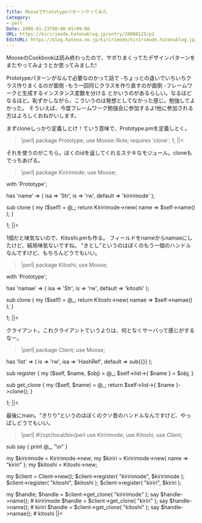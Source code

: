 ```yaml
---
Title: MooseでPrototypeパターンやってみた
Category:
- perl
Date: 2008-01-23T00:00:01+09:00
URL: https://kiririmode.hatenablog.jp/entry/20080123/p2
EditURL: https://blog.hatena.ne.jp/kiririmode/kiririmode.hatenablog.jp/atom/entry/8454420450078215612
---
```


MooseのCookbookは読み終わったので、サボりまくってたデザインパターンをまたやってみようとか思ってみました!


Prototypeパターンがなんで必要なのかって話で
-ちょっとの違いでいちいちクラス作りまくるのが面倒
-もう一回同じクラスを作り直すのが面倒
-フレームワークと生成するインスタンス変数を分ける
とかいうのがあるらしい。なるほどなるほど。恥ずかしながら、こういうのは発想としてなかった感じ。勉強してよかった。
そういえば、今度フレームワーク勉強会に参加するよ!他に参加される方はよろしくおねがいします。


まずcloneしっかり定義しとけ！ていう意味で、Prototype.pmを定義しとく。
>|perl|
package Prototype;
use Moose::Role;
requires 'clone';
1;
||<

それを使うのがこちら。ぼくのidを返してくれるステキなモジュール。cloneもでっちあげる。
>|perl|
package Kiririmode;
use Moose;

with 'Prototype';

has 'name' => ( isa => 'Str', is => 'rw', default => 'kiririmode' );

sub clone {
    my ($self) = @_;
    return Kiririmode->new( name => $self->name() );
}

1;
||<

1個だと味気ないので、Kitoshi.pmも作る。
フィールドをnameからnamaeにしたけど、結局味気ないですね。
"きとし"というのはぼくのもう一個のハンドルなんですけど、もちろんどうでもいい。
>|perl|
package Kitoshi;
use Moose;

with 'Prototype';

has 'namae' => ( isa => 'Str', is => 'rw', default => 'kitoshi' );

sub clone {
    my ($self) = @_;
    return Kitoshi->new( namae => $self->namae() );
}

1;
||<

クライアント。これクライアントていうよりは、何となくサーバって感じがするなー。
>|perl|
package Client;
use Moose;

has 'list' => ( is => 'rw', isa => 'HashRef', default => sub{{}} );

sub register {
    my ($self, $name, $obj) = @_;
    $self->list->{ $name } = $obj;
}

sub get_clone {
    my ($self, $name) = @_;
    return $self->list->{ $name }->clone();
}

1;
||<

最後にmain。"きりり"というのはぼくのクソ昔のハンドルなんですけど、やっぱしどうでもいい。
>|perl|
#!/opt/local/bin/perl
use Kiririmode;
use Kitoshi;
use Client;

sub say { print @_, "\n" }

my $kiririmode = Kiririmode->new;
my $kiriri     = Kiririmode->new( name => "kiriri" );
my $kitoshi    = Kitoshi->new;

my $client = Client->new();
$client->register( "kiririmode", $kiririmode );
$client->register( "kitoshi",    $kitoshi );
$client->register( "kiriri",     $kiriri );

my $handle;
$handle = $client->get_clone( "kiririmode" );
say $handle->name(); # kiririmode
$handle = $client->get_clone( "kiriri" );
say $handle->name(); # kiriri
$handle = $client->get_clone( "kitoshi" );
say $handle->namae(); # kitoshi
||<
